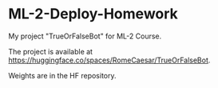 # ML-2-Deploy-Homework
My project "TrueOrFalseBot" for ML-2 Course.

The project is available at https://huggingface.co/spaces/RomeCaesar/TrueOrFalseBot.

Weights are in the HF repository.
